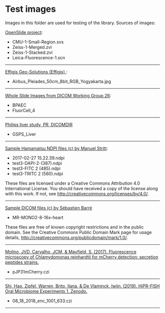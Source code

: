 # Test images
Images in this folder are used for testing of the library. 
Sources of images:

[OpenSlide project](http://openslide.cs.cmu.edu/download/openslide-testdata):
- CMU-1-Small-Region.svs
 - Zeiss-1-Merged.zvi
 - Zeiss-1-Stacked.zvi
- Leica-Fluorescence-1.scn
***
[Effigis Geo-Solutions (Effigis) ](https://effigis.com/en/solutions/satellite-images/satellite-image-samples):
- Airbus_Pleiades_50cm_8bit_RGB_Yogyakarta.jpg
***

[Whole Slide Images from DICOM Working Group 26](ftp://medical.nema.org/medical/dicom/DataSets/WG26/):
- BPAEC
- FluorCell_4
***

[Philips liver study, PR, DICOMDIR](https://www.aliza-dicom-viewer.com/download/datasets)
- GSPS_Liver
***

[Sample Hamamatsu NDPI files (c) by Manuel Stritt](https://github.com/openmicroscopy/bioformats/pull/2759):
- 2017-02-27 15.22.39.ndpi
- test3-DAPI-2-(387).ndpi
- test3-FITC 2 (485).ndpi
- test3-TRITC 2 (560).ndpi

These files are licensed under a
Creative Commons Attribution 4.0 International License.
You should have received a copy of the license along with this
work. If not, see <http://creativecommons.org/licenses/by/4.0/>.
***

[Sample DICOM files (c) by Sébastien Barré](https://barre.dev/medical/samples/)
- MR-MONO2-8-16x-heart

These files are free of known copyright restrictions and in the public domain.
See the Creative Commons Public Domain Mark page for usage details,
<http://creativecommons.org/publicdomain/mark/1.0/>.
***


[Molino, JVD, Carvalho, JCM, & Mayfield, S. (2017). Fluorescence microscopy of Chlamydomonas reinhardtii for mCherry detection: secretion peptides strains.](https://zenodo.org/record/579617)

- pJP31mCherry.czi
***

[Shi, Hao, Zipfel, Warren, Brito, Ilana, & De Vlaminck, Iwijn. (2019). HiPR-FISH Oral Microbiome Experiments 1. Zenodo.](https://zenodo.org/record/3457261)
- 08_18_2018_enc_1001_633.czi
***

